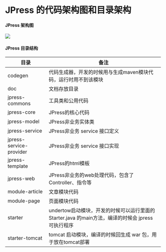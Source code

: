 # JPress 的代码架构图和目录架构



#### JPress 架构图

![](../../images/docimgs/jpress_framework.png)

#### JPress 目录结构

| 目录  |   备注 |
| --- |  --- |
| codegen | 代码生成器，开发的时候用与生成maven模块代码，运行时用不到该模块 |
| doc | 文档存放目录  |
| jpress-commons | 工具类和公用代码   |
| jpress-core | JPress的核心代码  |
| jpress-model | JPress非业务实体类  |
| jpress-service | JPress非业务 service 接口定义   |
| jpress-service-provider | JPress非业务 service 接口实现  |
| jpress-template | JPress的html模板   |
| jpress-web | JPress非业务的web处理代码，包含了 Controller、指令等 |
| module-article | 文章模块代码   |
| module-page | 页面模块代码  |
| starter | undertow启动模块，开发的时候可以运行里面的 Starter.java 的main方法，编译的时候会 jpress 可执行程序 |
| starter-tomcat | tomcat 启动模块，编译的时候回生成 war 包，用于放在tomcat部署 |
